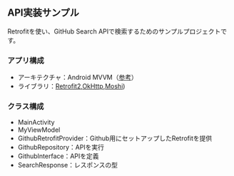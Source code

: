 ## API実装サンプル
Retrofitを使い、GitHub Search APIで検索するためのサンプルプロジェクトです。

### アプリ構成
- アーキテクチャ：Android MVVM（[参考](https://developer.android.com/jetpack/docs/guide?hl=ja)）
- ライブラリ：[Retrofit2](https://square.github.io/retrofit/),[OkHttp](https://square.github.io/okhttp/),[Moshi](https://github.com/square/moshi))

### クラス構成
- MainActivity
- MyViewModel
- GithubRetrofitProvider：Github用にセットアップしたRetrofitを提供
- GithubRepository：APIを実行
- GithubInterface：APIを定義
- SearchResponse：レスポンスの型

